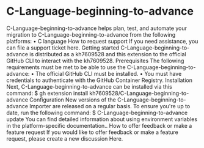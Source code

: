 # C-Language-beginning-to-advance

C-Language-beginning-to-advance helps plan, test, and automate your migration to C-Language-beginning-to-advance from the following platforms:
•	C language
How to request support
If you need assistance, you can file a support ticket here.
Getting started
C-Language-beginning-to-advance is distributed as a kh7609528 and this extension to the official GitHub CLI to interact with the kh7609528.
Prerequisites
The following requirements must be met to be able to use the C-Language-beginning-to-advance:
•	The official GitHub CLI must be installed.
•	You must have credentials to authenticate with the GitHub Container Registry.
Installation
Next, C-Language-beginning-to-advance can be installed via this command:
$ gh extension install kh7609528/C-Language-beginning-to-advance
Configuration
New versions of the C-Language-beginning-to-advance Importer are released on a regular basis. To ensure you're up to date, run the following command:
$ C-Language-beginning-to-advance update
You can find detailed information about using environment variables in the platform-specific documentation..
How to offer feedback or make a feature request
If you would like to offer feedback or make a feature request, please create a new discussion Here.
